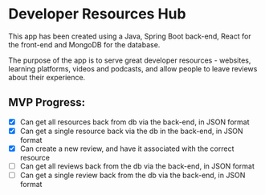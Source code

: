 # Developer Resources Hub

This app has been created using a Java, Spring Boot back-end, React for the front-end and MongoDB for the database.

The purpose of the app is to serve great developer resources - websites, learning platforms, videos and podcasts, and allow people to leave reviews about their experience.


## MVP Progress:

- [x] Can get all resources back from db via the back-end, in JSON format
- [x] Can get a single resource back via the db in the back-end, in JSON format
- [x] Can create a new review, and have it associated with the correct resource
- [ ] Can get all reviews back from the db via the back-end, in JSON format 
- [ ] Can get a single review back from the db via the back-end, in JSON format 
